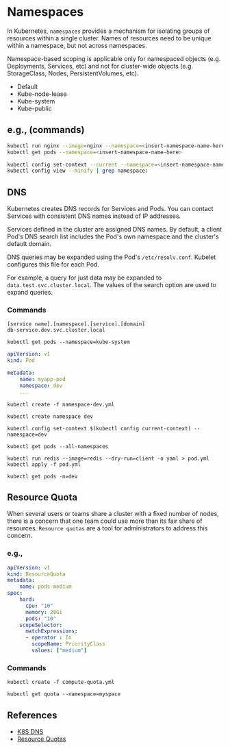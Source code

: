 # Namespaces

In Kubernetes, ```namespaces``` provides a mechanism for isolating groups of resources within a single cluster. Names of resources need to be unique within a namespace, but not across namespaces.

Namespace-based scoping is applicable only for namespaced objects (e.g. Deployments, Services, etc) and not for cluster-wide objects (e.g. StorageClass, Nodes, PersistentVolumes, etc).

- Default
- Kube-node-lease
- Kube-system
- Kube-public

## e.g., (commands)

```sh
kubectl run nginx --image=nginx --namespace=<insert-namespace-name-here>
kubectl get pods --namespace=<insert-namespace-name-here>
```

```sh
kubectl config set-context --current --namespace=<insert-namespace-name-here>
kubectl config view --minify | grep namespace:
```

## DNS

Kubernetes creates DNS records for Services and Pods. You can contact Services with consistent DNS names instead of IP addresses.

Services defined in the cluster are assigned DNS names. By default, a client Pod's DNS search list includes the Pod's
own namespace and the cluster's default domain.

DNS queries may be expanded using the Pod's ```/etc/resolv.conf```. Kubelet configures this file for each Pod.

For example, a query for just data may be expanded to ```data.test.svc.cluster.local```. The values of the search option are used to expand queries.

### Commands

```shell
[service name].[namespace].[service].[domain]
db-service.dev.svc.cluster.local
```

```shell
kubectl get pods --namespace=kube-system
```

```yaml
apiVersion: v1
kind: Pod

metadata:
    name: myapp-pod
    namespace: dev
    ...
```

```shell
kubectl create -f namespace-dev.yml
```

```shell
kubectl create namespace dev
```

```shell
kubectl config set-context $(kubectl config current-context) --namespace=dev
```

```shell
kubectl get pods --all-namespaces
```

```shell
kubectl run redis --image=redis --dry-run=client -o yaml > pod.yml
kubectl apply -f pod.yml
```

```shell
kubectl get pods -n=dev
```

## Resource Quota

When several users or teams share a cluster with a fixed number of nodes, there is a concern that one team could use more than its fair share of resources. ```Resource quotas``` are a tool for administrators to address this concern.

### e.g.,

```yaml
apiVersion: v1
kind: ResourceQuota
metadata:
    name: pods-medium
spec:
    hard:
      cpu: "10"
      memory: 20Gi
      pods: "10"
    scopeSelector:
      matchExpressions:
      - operator : In
        scopeName: PriorityClass
        values: ["medium"]
```

### Commands

```shell
kubectl create -f compute-quota.yml
```

```shell
kubectl get quota --namespace=myspace
```

## References

- [K8S DNS](https://kubernetes.io/docs/concepts/services-networking/dns-pod-service/)
- [Resource Quotas](https://kubernetes.io/docs/concepts/policy/resource-quotas/)
